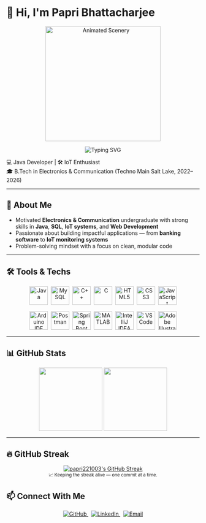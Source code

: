# 👋 Hi, I'm Papri Bhattacharjee  

<!-- 🌌 Animated Cozy Scenery Banner -->
<p align="center">
  <img src="https://media0.giphy.com/media/v1.Y2lkPTc5MGI3NjExdzhsMGQwb3JxeDR2YmE2b3RlNnp0cnMwYjk2eWp2Y2kxczB0aDE1NSZlcD12MV9pbnRlcm5hbF9naWZfYnlfaWQmY3Q9Zw/p9YXZMSnQzkwx7w4Mo/giphy.gif" 
       alt="Animated Scenery" 
       width="300" 
       height="auto" />
</p>

<!-- ✨ Typing Animation -->
<p align="center">
  <img src="https://readme-typing-svg.herokuapp.com?size=28&color=FF61F6&center=true&vCenter=true&width=650&lines=Java+Developer;IoT+Enthusiast;Electronics+%26+Communication+Undergrad;Passionate+Problem+Solver" alt="Typing SVG" />
</p>

💻 Java Developer | 🛠 IoT Enthusiast  
🎓 B.Tech in Electronics & Communication (Techno Main Salt Lake, 2022–2026)  

---

## 🚀 About Me
- Motivated **Electronics & Communication** undergraduate with strong skills in **Java**, **SQL**, **IoT systems**, and **Web Development**  
- Passionate about building impactful applications — from **banking software** to **IoT monitoring systems**  
- Problem-solving mindset with a focus on clean, modular code  

---

## 🛠 Tools & Techs  

<p align="center">
  <!-- Programming Languages -->
  <img src="https://cdn.jsdelivr.net/gh/devicons/devicon/icons/java/java-original.svg" width="48" alt="Java" />&nbsp;
  <img src="https://cdn.jsdelivr.net/gh/devicons/devicon/icons/mysql/mysql-original.svg" width="48" alt="MySQL" />&nbsp;
  <img src="https://cdn.jsdelivr.net/gh/devicons/devicon/icons/cplusplus/cplusplus-original.svg" width="48" alt="C++" />&nbsp;
  <img src="https://cdn.jsdelivr.net/gh/devicons/devicon/icons/c/c-original.svg" width="48" alt="C" />&nbsp;
  <img src="https://cdn.jsdelivr.net/gh/devicons/devicon/icons/html5/html5-original.svg" width="48" alt="HTML5" />&nbsp;
  <img src="https://cdn.jsdelivr.net/gh/devicons/devicon/icons/css3/css3-original.svg" width="48" alt="CSS3" />&nbsp;
  <img src="https://cdn.jsdelivr.net/gh/devicons/devicon/icons/javascript/javascript-original.svg" width="48" alt="JavaScript" />
</p>

<p align="center">
  <!-- Tools & Platforms -->
  <img src="https://cdn.jsdelivr.net/gh/devicons/devicon/icons/arduino/arduino-original.svg" width="48" alt="Arduino IDE" />&nbsp;
  <img src="https://www.vectorlogo.zone/logos/getpostman/getpostman-icon.svg" width="48" alt="Postman" />&nbsp;
  <img src="https://cdn.jsdelivr.net/gh/devicons/devicon/icons/spring/spring-original.svg" width="48" alt="Spring Boot" />&nbsp;
  <img src="https://cdn.jsdelivr.net/gh/devicons/devicon/icons/matlab/matlab-original.svg" width="48" alt="MATLAB" />&nbsp;
  <img src="https://cdn.jsdelivr.net/gh/devicons/devicon/icons/intellij/intellij-original.svg" width="48" alt="IntelliJ IDEA" />&nbsp;
  <img src="https://cdn.jsdelivr.net/gh/devicons/devicon/icons/vscode/vscode-original.svg" width="48" alt="VS Code" />&nbsp;
  <img src="https://cdn.jsdelivr.net/gh/devicons/devicon/icons/illustrator/illustrator-plain.svg" width="48" alt="Adobe Illustrator" />
</p>

---

## 📊 GitHub Stats  

<p align="center">
  <img src="https://github-readme-stats.vercel.app/api?username=papri221003&show_icons=true&theme=radical" height="165" />
  <img src="https://github-readme-stats.vercel.app/api/top-langs/?username=papri221003&layout=compact&theme=radical" height="165" />
</p>

---

## 🔥 GitHub Streak

<p align="center">
  <a href="https://github.com/papri221003" target="_blank" rel="noopener">
    <img 
      src="https://streak-stats.demolab.com?user=papri221003&theme=gruvbox&hide_border=true&border_radius=8&date_format=M%20j%5B%2C%20Y%5D&fire=FF6B6B&ring=FF6B6B&currStreakNum=FF6B6B&sideNums=FF6B6B&currStreakLabel=FF6B6B&sideLabels=FF6B6B&dates=AAAAAA&v=2" 
      alt="papri221003's GitHub Streak" 
    />
  </a>
  <br/>
  <sub>📈 Keeping the streak alive — one commit at a time.</sub>
</p>


## 📫 Connect With Me  

<p align="center">
  <a href="https://github.com/papri221003">
    <img src="https://img.shields.io/badge/GitHub-181717?logo=github&logoColor=white" alt="GitHub" />
  </a>
  &nbsp;
  <a href="https://www.linkedin.com/in/papri-bhattacharjee-5a1311251?utm_source=share&utm_campaign=share_via&utm_content=profile&utm_medium=android_app">
    <img src="https://img.shields.io/badge/LinkedIn-0A66C2?logo=linkedin&logoColor=white" alt="LinkedIn" />
  </a>
  &nbsp;
  <a href="mailto:bhpapri03@gmail.com">
    <img src="https://img.shields.io/badge/Email-D14836?logo=gmail&logoColor=white" alt="Email" />
  </a>
</p>


